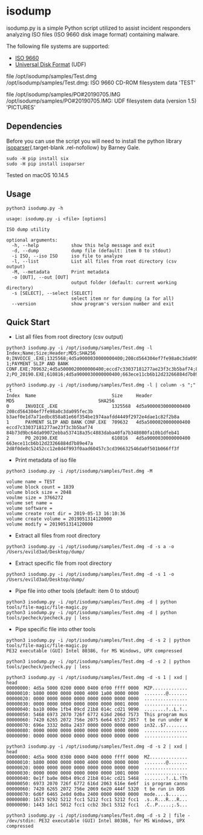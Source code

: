 # isodump

isodump.py is a simple Python script utilized to assist incident responders analyzing ISO files (ISO 9660 disk image format) containing malware.

The following file systems are supported:

* [ISO 9660](https://en.wikipedia.org/wiki/ISO_9660)
* [Universal Disk Format](https://en.wikipedia.org/wiki/Universal_Disk_Format) (UDF)

file /opt/isodump/samples/Test.dmg<br />
/opt/isodump/samples/Test.dmg: ISO 9660 CD-ROM filesystem data 'TEST'<br />

file /opt/isodump/samples/PO#20190705.IMG<br />
/opt/isodump/samples/PO#20190705.IMG: UDF filesystem data (version 1.5) 'PICTURES'<br />

## Dependencies

Before you can use the script you will need to install the python library [isoparser](https://github.com/barneygale/isoparser){.target-blank .rel-nofollow} by Barney Gale.

```
sudo -H pip install six
sudo -H pip install isoparser
```

Tested on macOS 10.14.5

## Usage
```
python3 isodump.py -h

usage: isodump.py -i <file> [options]

ISO dump utility

optional arguments:
  -h, --help            show this help message and exit
  -d, --dump            dump file (default: item 0 to stdout)
  -i ISO, --iso ISO     iso file to analyze
  -l, --list            List all files from root directory (csv output)
  -M, --metadata        Print metadata
  -o [OUT], --out [OUT]
                        output folder (default: current working directory)
  -s [SELECT], --select [SELECT]
                        select item nr for dumping (a for all)
  --version             show program's version number and exit
```

## Quick Start

* List all files from root directory (csv output)
```
python3 isodump.py -i /opt/isodump/samples/Test.dmg -l
Index;Name;Size;Header;MD5;SHA256
0;INVOICE_.EXE;1325568;4d5a9000030000000400;208cd564304ef7fe98a0c3da095fec3b;b3aef0e1d7a71edbc858a81e66f354be1974aafdd4449f2972e4dae1c82f2b8a
1;PAYMENT SLIP AND BANK CONF.EXE;709632;4d5a5000020000000400;eccd7c33037181277ae23f3c3b5baf74;84b73d9bc64da09072ebba537418a35c4883daba40fa7b348080fa10b1dfeb41
2;PO_20190.EXE;610816;4d5a9000030000000400;663ece11cb6b12d23266884d7b89e47a;2d8f0de8c52452cc12e8d4f993f0aad60457c3cd396632546da0f501b066ff3f

python3 isodump.py -i /opt/isodump/samples/Test.dmg -l | column -s ";" -t
Index  Name                            Size     Header                MD5                               SHA256
0      INVOICE_.EXE                    1325568  4d5a9000030000000400  208cd564304ef7fe98a0c3da095fec3b  b3aef0e1d7a71edbc858a81e66f354be1974aafdd4449f2972e4dae1c82f2b8a
1      PAYMENT SLIP AND BANK CONF.EXE  709632   4d5a5000020000000400  eccd7c33037181277ae23f3c3b5baf74  84b73d9bc64da09072ebba537418a35c4883daba40fa7b348080fa10b1dfeb41
2      PO_20190.EXE                    610816   4d5a9000030000000400  663ece11cb6b12d23266884d7b89e47a  2d8f0de8c52452cc12e8d4f993f0aad60457c3cd396632546da0f501b066ff3f
```

* Print metadata of iso file

```
python3 isodump.py -i /opt/isodump/samples/Test.dmg -M

volume name = TEST
volume block count = 1839
volume block size = 2048
voulme size = 3766272
volume set name = 
volume software = 
volume create root dir = 2019-05-13 16:10:36
volume create volume = 2019051314120000
volume modify = 2019051314120000
```

* Extract all files from root directory
```
python3 isodump.py -i /opt/isodump/samples/Test.dmg -d -s a -o /Users/evild3ad/Desktop/dump/
```

* Extract specific file from root directory

```
python3 isodump.py -i /opt/isodump/samples/Test.dmg -d -s 1 -o /Users/evild3ad/Desktop/dump/

```
* Pipe file into other tools (default: item 0 to stdout)

```
python3 isodump.py -i /opt/isodump/samples/Test.dmg -d | python tools/file-magic/file-magic.py
python3 isodump.py -i /opt/isodump/samples/Test.dmg -d | python tools/pecheck/pecheck.py | less
```

* Pipe specific file into other tools

```
python3 isodump.py -i /opt/isodump/samples/Test.dmg -d -s 2 | python tools/file-magic/file-magic.py
PE32 executable (GUI) Intel 80386, for MS Windows, UPX compressed

python3 isodump.py -i /opt/isodump/samples/Test.dmg -d -s 2 | python tools/pecheck/pecheck.py | less

python3 isodump.py -i /opt/isodump/samples/Test.dmg -d -s 1 | xxd | head
00000000: 4d5a 5000 0200 0000 0400 0f00 ffff 0000  MZP.............
00000010: b800 0000 0000 0000 4000 1a00 0000 0000  ........@.......
00000020: 0000 0000 0000 0000 0000 0000 0000 0000  ................
00000030: 0000 0000 0000 0000 0000 0000 0001 0000  ................
00000040: ba10 000e 1fb4 09cd 21b8 014c cd21 9090  ........!..L.!..
00000050: 5468 6973 2070 726f 6772 616d 206d 7573  This program mus
00000060: 7420 6265 2072 756e 2075 6e64 6572 2057  t be run under W
00000070: 696e 3332 0d0a 2437 0000 0000 0000 0000  in32..$7........
00000080: 0000 0000 0000 0000 0000 0000 0000 0000  ................
00000090: 0000 0000 0000 0000 0000 0000 0000 0000  ................

python3 isodump.py -i /opt/isodump/samples/Test.dmg -d -s 2 | xxd | head
00000000: 4d5a 9000 0300 0000 0400 0000 ffff 0000  MZ..............
00000010: b800 0000 0000 0000 4000 0000 0000 0000  ........@.......
00000020: 0000 0000 0000 0000 0000 0000 0000 0000  ................
00000030: 0000 0000 0000 0000 0000 0000 1001 0000  ................
00000040: 0e1f ba0e 00b4 09cd 21b8 014c cd21 5468  ........!..L.!Th
00000050: 6973 2070 726f 6772 616d 2063 616e 6e6f  is program canno
00000060: 7420 6265 2072 756e 2069 6e20 444f 5320  t be run in DOS 
00000070: 6d6f 6465 2e0d 0d0a 2400 0000 0000 0000  mode....$.......
00000080: 1673 9292 5212 fcc1 5212 fcc1 5212 fcc1  .s..R...R...R...
00000090: 1443 1dc1 5012 fcc1 ccb2 3bc1 5312 fcc1  .C..P.....;.S...

python3 isodump.py -i /opt/isodump/samples/Test.dmg -d -s 2 | file -
/dev/stdin: PE32 executable (GUI) Intel 80386, for MS Windows, UPX compressed
```
